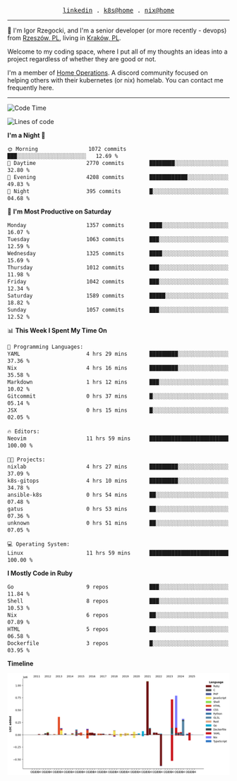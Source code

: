 <p align="center">
  <samp>
    <a href="https://www.linkedin.com/in/ajgon">linkedin</a> .
    <a href="https://github.com/deedee-ops/k8s-gitops">k8s@home</a> .
    <a href="https://github.com/deedee-ops/nixlab">nix@home</a>
  </samp>
</p>

----------------------------------------------------------------

:wave: I'm Igor Rzegocki, and I'm a senior developer (or more recently - devops) from [Rzeszów, PL](https://en.wikipedia.org/wiki/Rzesz%C3%B3w), living in [Kraków, PL](https://en.wikipedia.org/wiki/Krak%C3%B3w).

Welcome to my coding space, where I put all of my thoughts an ideas into a project regardless of whether they are good or not.

I'm a member of [Home Operations](https://discord.gg/home-operations). A discord community focused on helping others with their kubernetes (or nix) homelab. You can contact me frequently here.

----------------------------------------------------------------

<!--START_SECTION:waka-->
![Code Time](http://img.shields.io/badge/Code%20Time-837%20hrs%2049%20mins-blue)

![Lines of code](https://img.shields.io/badge/From%20Hello%20World%20I%27ve%20Written-4.8%20million%20lines%20of%20code-blue)

**I'm a Night 🦉** 

```text
🌞 Morning                1072 commits        ███░░░░░░░░░░░░░░░░░░░░░░   12.69 % 
🌆 Daytime                2770 commits        ████████░░░░░░░░░░░░░░░░░   32.80 % 
🌃 Evening                4208 commits        ████████████░░░░░░░░░░░░░   49.83 % 
🌙 Night                  395 commits         █░░░░░░░░░░░░░░░░░░░░░░░░   04.68 % 
```
📅 **I'm Most Productive on Saturday** 

```text
Monday                   1357 commits        ████░░░░░░░░░░░░░░░░░░░░░   16.07 % 
Tuesday                  1063 commits        ███░░░░░░░░░░░░░░░░░░░░░░   12.59 % 
Wednesday                1325 commits        ████░░░░░░░░░░░░░░░░░░░░░   15.69 % 
Thursday                 1012 commits        ███░░░░░░░░░░░░░░░░░░░░░░   11.98 % 
Friday                   1042 commits        ███░░░░░░░░░░░░░░░░░░░░░░   12.34 % 
Saturday                 1589 commits        █████░░░░░░░░░░░░░░░░░░░░   18.82 % 
Sunday                   1057 commits        ███░░░░░░░░░░░░░░░░░░░░░░   12.52 % 
```


📊 **This Week I Spent My Time On** 

```text
💬 Programming Languages: 
YAML                     4 hrs 29 mins       █████████░░░░░░░░░░░░░░░░   37.36 % 
Nix                      4 hrs 16 mins       █████████░░░░░░░░░░░░░░░░   35.58 % 
Markdown                 1 hrs 12 mins       ███░░░░░░░░░░░░░░░░░░░░░░   10.02 % 
Gitcommit                0 hrs 37 mins       █░░░░░░░░░░░░░░░░░░░░░░░░   05.14 % 
JSX                      0 hrs 15 mins       █░░░░░░░░░░░░░░░░░░░░░░░░   02.05 % 

🔥 Editors: 
Neovim                   11 hrs 59 mins      █████████████████████████   100.00 % 

🐱‍💻 Projects: 
nixlab                   4 hrs 27 mins       █████████░░░░░░░░░░░░░░░░   37.09 % 
k8s-gitops               4 hrs 10 mins       █████████░░░░░░░░░░░░░░░░   34.78 % 
ansible-k8s              0 hrs 54 mins       ██░░░░░░░░░░░░░░░░░░░░░░░   07.48 % 
gatus                    0 hrs 53 mins       ██░░░░░░░░░░░░░░░░░░░░░░░   07.36 % 
unknown                  0 hrs 51 mins       ██░░░░░░░░░░░░░░░░░░░░░░░   07.05 % 

💻 Operating System: 
Linux                    11 hrs 59 mins      █████████████████████████   100.00 % 
```

**I Mostly Code in Ruby** 

```text
Go                       9 repos             ███░░░░░░░░░░░░░░░░░░░░░░   11.84 % 
Shell                    8 repos             ███░░░░░░░░░░░░░░░░░░░░░░   10.53 % 
Nix                      6 repos             ██░░░░░░░░░░░░░░░░░░░░░░░   07.89 % 
HTML                     5 repos             ██░░░░░░░░░░░░░░░░░░░░░░░   06.58 % 
Dockerfile               3 repos             █░░░░░░░░░░░░░░░░░░░░░░░░   03.95 % 
```



**Timeline**

![Lines of Code chart](https://raw.githubusercontent.com/ajgon/ajgon/master/assets/bar_graph.png)


<!--END_SECTION:waka-->
